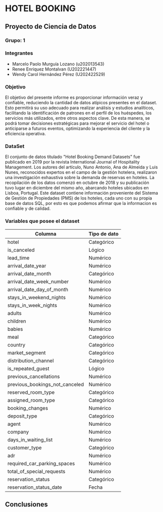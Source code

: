 # HOTEL BOOKING
## Proyecto de Ciencia de Datos

### Grupo: 1

### Integrantes
- Marcelo Paolo Murguía Lozano       (u202013543)                                            
- Renee Enriquez Montalvan           (U202221447)                                                 
- Wendy Carol Hernández Pérez        (U202422529)


### Objetivo

El objetivo del presente informe es proporcionar información veraz y confiable, reduciendo la cantidad de datos atípicos presentes 
en el dataset. Esto permitirá su uso adecuado para realizar análisis y estudios analíticos, facilitando la identificación 
de patrones en el perfil de los huéspedes, los servicios más utilizados, entre otros aspectos clave. De esta manera, se podrá tomar 
decisiones estratégicas para mejorar el servicio del hotel o anticiparse a futuros eventos, optimizando la experiencia del cliente 
y la eficiencia operativa.

### DataSet

El conjunto de datos titulado "Hotel Booking Demand Datasets" fue publicado en 2019 por la revista International Journal of Hospitality 
Management. Los autores del artículo, Nuno Antonio, Ana de Almeida y Luis Nunes, reconocidos expertos en el campo de la gestión hotelera,
realizaron una investigación exhaustiva sobre la demanda de reservas en hoteles. La recopilación de los datos comenzó en octubre de 2018
y su publicación tuvo lugar en diciembre del mismo año, abarcando hoteles ubicados en Lisboa, Portugal. Este dataset contiene información
proveniente del Sistema de Gestión de Propiedades (PMS) de los hoteles, cada uno con su propia base de datos SQL, por esto es que podemos
afirmar que la informacion es confiable y de calidad.
   
### Variables que posee el dataset

| **Columna**                      | **Tipo de dato** |
|-----------------------------------|------------------|
| hotel                             | Categórico       |
| is_canceled                       | Lógico           |
| lead_time                         | Numérico         |
| arrival_date_year                 | Numérico         |
| arrival_date_month                | Categórico       |
| arrival_date_week_number          | Numérico         |
| arrival_date_day_of_month         | Numérico         |
| stays_in_weekend_nights           | Numérico         |
| stays_in_week_nights              | Numérico         |
| adults                            | Numérico         |
| children                          | Numérico         |
| babies                            | Numérico         |
| meal                              | Categórico       |
| country                           | Categórico       |
| market_segment                    | Categórico       |
| distribution_channel              | Categórico       |
| is_repeated_guest                 | Lógico           |
| previous_cancellations            | Numérico         |
| previous_bookings_not_canceled    | Numérico         |
| reserved_room_type                | Categórico       |
| assigned_room_type                | Categórico       |
| booking_changes                   | Numérico         |
| deposit_type                      | Categórico       |
| agent                             | Numérico         |
| company                           | Numérico         |
| days_in_waiting_list              | Numérico         |
| customer_type                     | Categórico       |
| adr                               | Numérico         |
| required_car_parking_spaces       | Numérico         |
| total_of_special_requests         | Numérico         |
| reservation_status                | Categórico       |
| reservation_status_date           | Fecha            |

## Conclusiones



